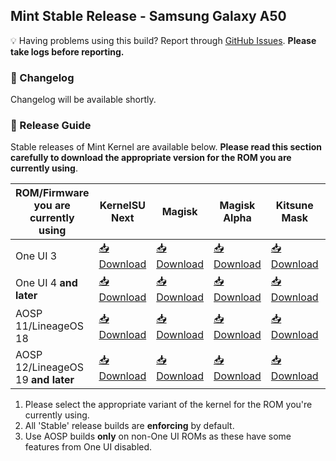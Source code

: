 ## Mint Stable Release - Samsung Galaxy A50

💡 Having problems using this build? Report through [GitHub Issues](https://github.com/FreshROMs/android_kernel_samsung_exynos9610_mint/issues). **Please take logs before reporting.**

### 📝 Changelog

Changelog will be available shortly.

### 📲 Release Guide

Stable releases of Mint Kernel are available below. **Please read this section carefully to download the appropriate version for the ROM you are currently using**.

| ROM/Firmware you are currently using  |  KernelSU Next  |      Magisk     |   Magisk Alpha  |   Kitsune Mask  |     No Root     |
|---------------------------------------|-----------------|-----------------|-----------------|-----------------|-----------------|
| One UI 3                	            | [📥 Download]()  | [📥 Download]()  | [📥 Download]()  | [📥 Download]()  | [📥 Download]()  |
| One UI 4 **and later**  	            | [📥 Download]()  | [📥 Download]()  | [📥 Download]()  | [📥 Download]()  | [📥 Download]()  |
| AOSP 11/LineageOS 18                  | [📥 Download]()  | [📥 Download]()  | [📥 Download]()  | [📥 Download]()  | [📥 Download]()  |
| AOSP 12/LineageOS 19 **and later**    | [📥 Download]()  | [📥 Download]()  | [📥 Download]()  | [📥 Download]()  | [📥 Download]()  |

1. Please select the appropriate variant of the kernel for the ROM you're currently using.
2. All 'Stable' release builds are **enforcing** by default.
3. Use AOSP builds **only** on non-One UI ROMs as these have some features from One UI disabled.
